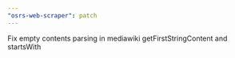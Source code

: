 ```yaml
---
"osrs-web-scraper": patch
---
```


Fix empty contents parsing in mediawiki getFirstStringContent and startsWith
